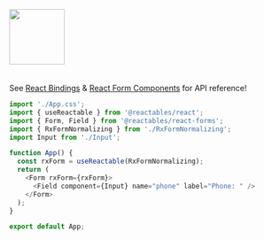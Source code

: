 <a href="https://stackblitz.com/edit/vitejs-vite-842mn1?file=src%2FApp.tsx" target="_blank" rel="noreferrer">
 <img src="/stackblitz.png" width="100" />
<a>

<br>
<br>

See <a href="/react/react-bindings">React Bindings</a> & <a href="/react/react-form-components">React Form Components</a> for API reference!

```typescript
import './App.css';
import { useReactable } from '@reactables/react';
import { Form, Field } from '@reactables/react-forms';
import { RxFormNormalizing } from './RxFormNormalizing';
import Input from './Input';

function App() {
  const rxForm = useReactable(RxFormNormalizing);
  return (
    <Form rxForm={rxForm}>
      <Field component={Input} name="phone" label="Phone: " />
    </Form>
  );
}

export default App;

```